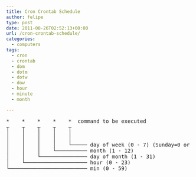 ```yaml
---
title: Cron Crontab Schedule
author: felipe
type: post
date: 2011-08-26T02:52:13+00:00
url: /cron-crontab-schedule/
categories:
  - computers
tags:
  - cron
  - crontab
  - dom
  - dotm
  - dotw
  - dow
  - hour
  - minute
  - month

---
```

<pre>*    *    *    *    *  command to be executed
┬    ┬    ┬    ┬    ┬
│    │    │    │    │
│    │    │    │    │
│    │    │    │    └───── day of week (0 - 7) (Sunday=0 or 7)
│    │    │    └────────── month (1 - 12)
│    │    └─────────────── day of month (1 - 31)
│    └──────────────────── hour (0 - 23)
└───────────────────────── min (0 - 59)</pre>